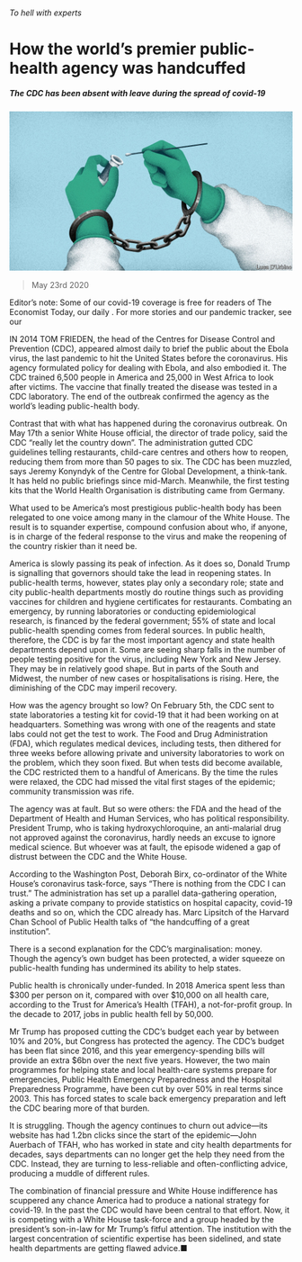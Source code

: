 ###### To hell with experts

# How the world’s premier public-health agency was handcuffed 

##### The CDC has been absent with leave during the spread of covid-19 

![image](images/20200523_USD001_0.jpg) 

> May 23rd 2020 

Editor’s note: Some of our covid-19 coverage is free for readers of The Economist Today, our daily . For more stories and our pandemic tracker, see our 

IN 2014 TOM FRIEDEN, the head of the Centres for Disease Control and Prevention (CDC), appeared almost daily to brief the public about the Ebola virus, the last pandemic to hit the United States before the coronavirus. His agency formulated policy for dealing with Ebola, and also embodied it. The CDC trained 6,500 people in America and 25,000 in West Africa to look after victims. The vaccine that finally treated the disease was tested in a CDC laboratory. The end of the outbreak confirmed the agency as the world’s leading public-health body.

Contrast that with what has happened during the coronavirus outbreak. On May 17th a senior White House official, the director of trade policy, said the CDC “really let the country down”. The administration gutted CDC guidelines telling restaurants, child-care centres and others how to reopen, reducing them from more than 50 pages to six. The CDC has been muzzled, says Jeremy Konyndyk of the Centre for Global Development, a think-tank. It has held no public briefings since mid-March. Meanwhile, the first testing kits that the World Health Organisation is distributing came from Germany.


What used to be America’s most prestigious public-health body has been relegated to one voice among many in the clamour of the White House. The result is to squander expertise, compound confusion about who, if anyone, is in charge of the federal response to the virus and make the reopening of the country riskier than it need be.

America is slowly passing its peak of infection. As it does so, Donald Trump is signalling that governors should take the lead in reopening states. In public-health terms, however, states play only a secondary role; state and city public-health departments mostly do routine things such as providing vaccines for children and hygiene certificates for restaurants. Combating an emergency, by running laboratories or conducting epidemiological research, is financed by the federal government; 55% of state and local public-health spending comes from federal sources. In public health, therefore, the CDC is by far the most important agency and state health departments depend upon it. Some are seeing sharp falls in the number of people testing positive for the virus, including New York and New Jersey. They may be in relatively good shape. But in parts of the South and Midwest, the number of new cases or hospitalisations is rising. Here, the diminishing of the CDC may imperil recovery.

How was the agency brought so low? On February 5th, the CDC sent to state laboratories a testing kit for covid-19 that it had been working on at headquarters. Something was wrong with one of the reagents and state labs could not get the test to work. The Food and Drug Administration (FDA), which regulates medical devices, including tests, then dithered for three weeks before allowing private and university laboratories to work on the problem, which they soon fixed. But when tests did become available, the CDC restricted them to a handful of Americans. By the time the rules were relaxed, the CDC had missed the vital first stages of the epidemic; community transmission was rife.

The agency was at fault. But so were others: the FDA and the head of the Department of Health and Human Services, who has political responsibility. President Trump, who is taking hydroxychloroquine, an anti-malarial drug not approved against the coronavirus, hardly needs an excuse to ignore medical science. But whoever was at fault, the episode widened a gap of distrust between the CDC and the White House.

According to the Washington Post, Deborah Birx, co-ordinator of the White House’s coronavirus task-force, says “There is nothing from the CDC I can trust.” The administration has set up a parallel data-gathering operation, asking a private company to provide statistics on hospital capacity, covid-19 deaths and so on, which the CDC already has. Marc Lipsitch of the Harvard Chan School of Public Health talks of “the handcuffing of a great institution”.

There is a second explanation for the CDC’s marginalisation: money. Though the agency’s own budget has been protected, a wider squeeze on public-health funding has undermined its ability to help states.

Public health is chronically under-funded. In 2018 America spent less than $300 per person on it, compared with over $10,000 on all health care, according to the Trust for America’s Health (TFAH), a not-for-profit group. In the decade to 2017, jobs in public health fell by 50,000.

Mr Trump has proposed cutting the CDC’s budget each year by between 10% and 20%, but Congress has protected the agency. The CDC’s budget has been flat since 2016, and this year emergency-spending bills will provide an extra $6bn over the next five years. However, the two main programmes for helping state and local health-care systems prepare for emergencies, Public Health Emergency Preparedness and the Hospital Preparedness Programme, have been cut by over 50% in real terms since 2003. This has forced states to scale back emergency preparation and left the CDC bearing more of that burden.

It is struggling. Though the agency continues to churn out advice—its website has had 1.2bn clicks since the start of the epidemic—John Auerbach of TFAH, who has worked in state and city health departments for decades, says departments can no longer get the help they need from the CDC. Instead, they are turning to less-reliable and often-conflicting advice, producing a muddle of different rules.

The combination of financial pressure and White House indifference has scuppered any chance America had to produce a national strategy for covid-19. In the past the CDC would have been central to that effort. Now, it is competing with a White House task-force and a group headed by the president’s son-in-law for Mr Trump’s fitful attention. The institution with the largest concentration of scientific expertise has been sidelined, and state health departments are getting flawed advice.■

